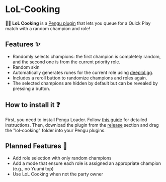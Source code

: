# LoL-Cooking

🧑‍🍳 **LoL Cooking** is a [Pengu plugin](https://pengu.lol/) that lets you queue for a Quick Play match with a random champion and role!

## Features ✨
- Randomly selects champions: the first champion is completely random, and the second one is from the current priority role.
- Random skin
- Automatically generates runes for the current role using [deeplol.gg](https://www.deeplol.gg/).
- Includes a reroll button to randomize champions and roles again.
- The selected champions are hidden by default but can be revealed by pressing a button.

## How to install it ❓

First, you need to install Pengu Loader. Follow [this guide](https://pengu.lol/guide/installation) for detailed instructions. Then, download the plugin from the [release](https://github.com/Shizey/LoL-Cooking/releases) section and drag the "lol-cooking" folder into your Pengu plugins.

## Planned Features 🚧
- Add role selection with only random champions
- Add a mode that ensure each role is assigned an appropriate champion (e.g., no Yuumi top)
- Use LoL Cooking when not the party owner

